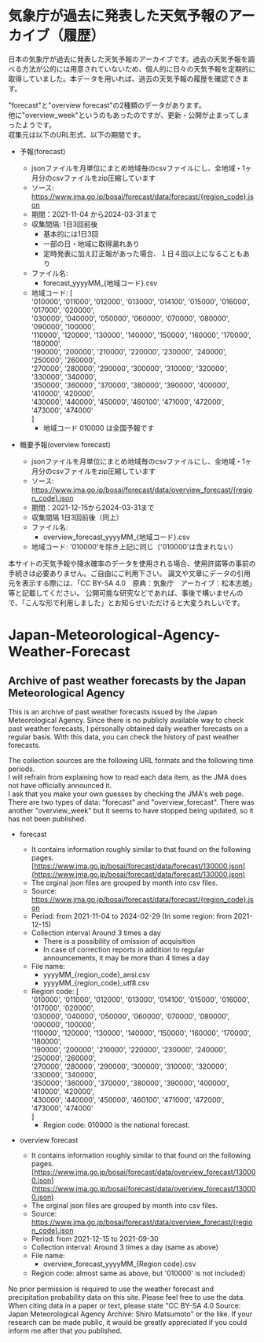 # 気象庁が過去に発表した天気予報のアーカイブ（履歴）  
日本の気象庁が過去に発表した天気予報のアーカイブです。過去の天気予報を調べる方法が公的には用意されていないため、個人的に日々の天気予報を定期的に取得していました。本データを用いれば、過去の天気予報の履歴を確認できます。

"forecast"と"overview forecast"の2種類のデータがあります。  
他に"overview_week"というのもあったのですが、更新・公開が止まってしまったようです。  
収集元は以下のURL形式、以下の期間です。  

- 予報(forecast)  
  - jsonファイルを月単位にまとめ地域毎のcsvファイルにし、全地域・1ヶ月分のcsvファイルをzip圧縮しています  
  - ソース: https://www.jma.go.jp/bosai/forecast/data/forecast/{region_code}.json  
  - 期間：2021-11-04 から2024-03-31まで
  - 収集間隔: 1日3回前後
    - 基本的には1日3回
    - 一部の日・地域に取得漏れあり
    - 定時発表に加え訂正報があった場合、１日４回以上になることもあり   
  - ファイル名:    
    - forecast_yyyyMM_{地域コード}.csv  
  - 地域コード: [  
                '010000',
                '011000', '012000', '013000', '014100', '015000', '016000', '017000', '020000',   
                '030000', '040000', '050000', '060000', '070000', '080000', '090000', '100000',  
                '110000', '120000', '130000', '140000', '150000', '160000', '170000', '180000',  
                '190000', '200000', '210000', '220000', '230000', '240000', '250000', '260000',  
                '270000', '280000', '290000', '300000', '310000', '320000', '330000', '340000',  
                '350000', '360000', '370000', '380000', '390000', '400000', '410000', '420000',  
                '430000', '440000', '450000', '460100', '471000', '472000', '473000', '474000'  
                ]  
    - 地域コード 010000 は全国予報です
   
- 概要予報(overview forecast)  
  - jsonファイルを月単位にまとめ地域毎のcsvファイルにし、全地域・1ヶ月分のcsvファイルをzip圧縮しています  
  - ソース: https://www.jma.go.jp/bosai/forecast/data/overview_forecast/{region_code}.json  
  - 期間：2021-12-15から2024-03-31まで  
  - 収集間隔 1日3回前後（同上）   
  - ファイル名:    
    - overview_forecast_yyyyMM_{地域コード}.csv  
  - 地域コード: '010000'を除き上記に同じ（'010000'は含まれない）

本サイトの天気予報や降水確率のデータを使用される場合、使用許諾等の事前の手続きは必要ありません。ご自由にご利用下さい。
論文や文章にデータの引用元を表示する際には、「CC BY-SA 4.0　原典：気象庁　アーカイブ：松本志朗」等と記載してください。
公開可能な研究などであれば、事後で構いませんので、「こんな形で利用しました」とお知らせいただけると大変うれしいです。
  
# Japan-Meteorological-Agency-Weather-Forecast
## Archive of past weather forecasts by the Japan Meteorological Agency  
This is an archive of past weather forecasts issued by the Japan Meteorological Agency. Since there is no publicly available way to check past weather forecasts, I personally obtained daily weather forecasts on a regular basis. With this data, you can check the history of past weather forecasts.

The collection sources are the following URL formats and the following time periods.  
I will refrain from explaining how to read each data item, as the JMA does not have officially announced it.  
I ask that you make your own guesses by checking the JMA's web page.  
There are two types of data: "forecast" and "overview_forecast".
There was another "overview_week" but it seems to have stopped being updated, so it has not been published.

- forecast
  - It contains information roughly similar to that found on the following pages.  
    [https://www.jma.go.jp/bosai/forecast/data/forecast/130000.json](https://www.jma.go.jp/bosai/forecast/data/forecast/130000.json)  
  - The orginal json files are grouped by month into csv files.  
  - Source: https://www.jma.go.jp/bosai/forecast/data/forecast/{region_code}.json  
  - Period: from 2021-11-04 to 2024-02-29 (In some region: from 2021-12-15)  
  - Collection interval Around 3 times a day
    - There is a possibility of omission of acquisition
    - In case of correction reports in addition to regular announcements, it may be more than 4 times a day
  - File name:  
    - yyyyMM_{region_code}_ansi.csv  
    - yyyyMM_{region_code}_utf8.csv  
  - Region code: [  
                '010000',
                '011000', '012000', '013000', '014100', '015000', '016000', '017000', '020000',   
                '030000', '040000', '050000', '060000', '070000', '080000', '090000', '100000',  
                '110000', '120000', '130000', '140000', '150000', '160000', '170000', '180000',  
                '190000', '200000', '210000', '220000', '230000', '240000', '250000', '260000',  
                '270000', '280000', '290000', '300000', '310000', '320000', '330000', '340000',  
                '350000', '360000', '370000', '380000', '390000', '400000', '410000', '420000',  
                '430000', '440000', '450000', '460100', '471000', '472000', '473000', '474000'  
                ]  
    - Region code: 010000 is the national forecast.  

- overview forecast
  - It contains information roughly similar to that found on the following pages.  
    [https://www.jma.go.jp/bosai/forecast/data/overview_forecast/130000.json](https://www.jma.go.jp/bosai/forecast/data/overview_forecast/130000.json)  
  - The orginal json files are grouped by month into csv files.  
  - Source: https://www.jma.go.jp/bosai/forecast/data/overview_forecast/{region_code}.json  
  - Period: from 2021-12-15 to 2021-09-30  
  - Collection interval: Around 3 times a day (same as above)   
  - File name:  
    - overview_forecast_yyyyMM_{Region code}.csv  
  - Region code: almost same as above, but '010000' is not included）

No prior permission is required to use the weather forecast and precipitation probability data on this site. Please feel free to use the data. 
When citing data in a paper or text, please state "CC BY-SA 4.0 Source: Japan Meteorological Agency Archive: Shiro Matsumoto" or the like. 
If your research can be made public, it would be greatly appreciated if you could inform me after that you published.

